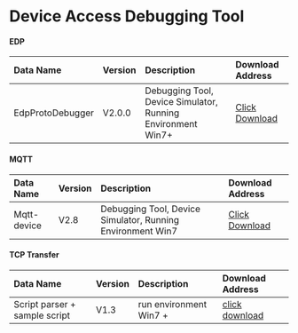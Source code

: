 # Device Access Debugging Tool

#### EDP
| Data Name | Version | Description | Download Address|
|:- | :- | :- | :-|
| EdpProtoDebugger | V2.0.0 | Debugging Tool, Device Simulator, Running Environment Win7+ |[Click Download](https://upfiles.heclouds.com/123/ueditor/2016/09/26/99dd0b18908b05a2f74588d5c9217957.rar)|


#### MQTT
| Data Name | Version | Description | Download Address|
|:- | :- | :- | :-|
| Mqtt-device | V2.8 | Debugging Tool, Device Simulator, Running Environment Win7 |[Click Download](https://upfiles.heclouds.com/123/tools/simulate-device.rar)|


#### TCP Transfer
| Data Name | Version | Description | Download Address|
|:- | :- | :- | :-|
| Script parser + sample script | V1.3 | run environment Win7 + |[click download](https://upfiles.heclouds.com/123/ueditor/2017/04/05/d7ed57e61270a67f640338cb6a00a4b4.zip)|
